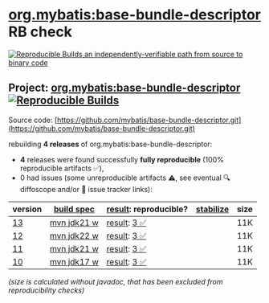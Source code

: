 [org.mybatis:base-bundle-descriptor](https://central.sonatype.com/artifact/org.mybatis/base-bundle-descriptor/versions) RB check
=======

[![Reproducible Builds](https://reproducible-builds.org/images/logos/rb.svg) an independently-verifiable path from source to binary code](https://reproducible-builds.org/)

## Project: [org.mybatis:base-bundle-descriptor](https://central.sonatype.com/artifact/org.mybatis/base-bundle-descriptor/versions) [![Reproducible Builds](https://img.shields.io/endpoint?url=https://raw.githubusercontent.com/jvm-repo-rebuild/reproducible-central/master/content/org/mybatis/base-bundle-descriptor/badge.json)](https://github.com/jvm-repo-rebuild/reproducible-central/blob/master/content/org/mybatis/base-bundle-descriptor/README.md)

Source code: [https://github.com/mybatis/base-bundle-descriptor.git](https://github.com/mybatis/base-bundle-descriptor.git)

rebuilding **4 releases** of org.mybatis:base-bundle-descriptor:
- **4** releases were found successfully **fully reproducible** (100% reproducible artifacts :white_check_mark:),
- 0 had issues (some unreproducible artifacts :warning:, see eventual :mag: diffoscope and/or :memo: issue tracker links):

| version | [build spec](/BUILDSPEC.md) | [result](https://reproducible-builds.org/docs/jvm/): reproducible? | [stabilize](https://github.com/google/oss-rebuild/blob/main/cmd/stabilize/README.md) | size |
| -- | --------- | ------ | ------ | -- |
| [13](https://central.sonatype.com/artifact/org.mybatis/base-bundle-descriptor/13/pom) | [mvn jdk21 w](base-bundle-descriptor-13.buildspec) | [result](base-bundle-descriptor-13.buildinfo): [3 :white_check_mark: ](base-bundle-descriptor-13.buildcompare) | | 11K |
| [12](https://central.sonatype.com/artifact/org.mybatis/base-bundle-descriptor/12/pom) | [mvn jdk22 w](base-bundle-descriptor-12.buildspec) | [result](base-bundle-descriptor-12.buildinfo): [3 :white_check_mark: ](base-bundle-descriptor-12.buildcompare) | | 11K |
| [11](https://central.sonatype.com/artifact/org.mybatis/base-bundle-descriptor/11/pom) | [mvn jdk21 w](base-bundle-descriptor-11.buildspec) | [result](base-bundle-descriptor-11.buildinfo): [3 :white_check_mark: ](base-bundle-descriptor-11.buildcompare) | | 11K |
| [10](https://central.sonatype.com/artifact/org.mybatis/base-bundle-descriptor/10/pom) | [mvn jdk17 w](base-bundle-descriptor-10.buildspec) | [result](base-bundle-descriptor-10.buildinfo): [3 :white_check_mark: ](base-bundle-descriptor-10.buildcompare) | | 11K |

<i>(size is calculated without javadoc, that has been excluded from reproducibility checks)</i>
